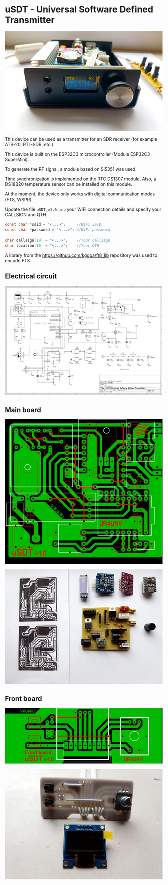 # uSDT - Universal Software Defined Transmitter

![alt text](https://github.com/UR4URV/uSDT/blob/main/img/uSDT_7.jpg)

This device can be used as a transmitter for an SDR receiver (for example ATS-20, RTL-SDR, etc.)

This device is built on the ESP32C3 microcontroller (Module ESP32C3 SuperMini).

To generate the RF signal, a module based on SI5351 was used.

Time synchronization is implemented on the RTC DS1307 module. Also, a DS18B20 temperature sensor can be installed on this module.

At the moment, the device only works with digital communication modes (FT8, WSPR).

Update the file `uSDT_v1.0.ino` your WiFi connection details and specify your CALLSIGN and QTH.

```c
const char *ssid = "<...>";     //WiFi SSID
const char *password = "<...>"; //WiFi password

char callsign[10] = "<...>";    //Your callsign
char location[10] = "<...>";    //Your QTH
```

A library from the https://github.com/kgoba/ft8_lib repository was used to encode FT8.

## Electrical circuit

![alt text](https://github.com/UR4URV/uSDT/blob/main/uSDT_v1.0_scheme.png)


## Main board

![alt text](https://github.com/UR4URV/uSDT/blob/main/main_board/uSDT_main_board.jpg)

![alt text](https://github.com/UR4URV/uSDT/blob/main/img/uSDT_1.jpg)

## Front board

![alt text](https://github.com/UR4URV/uSDT/blob/main/front_board/uSDT_front_board.jpg)

![alt text](https://github.com/UR4URV/uSDT/blob/main/img/uSDT_4.jpg)


